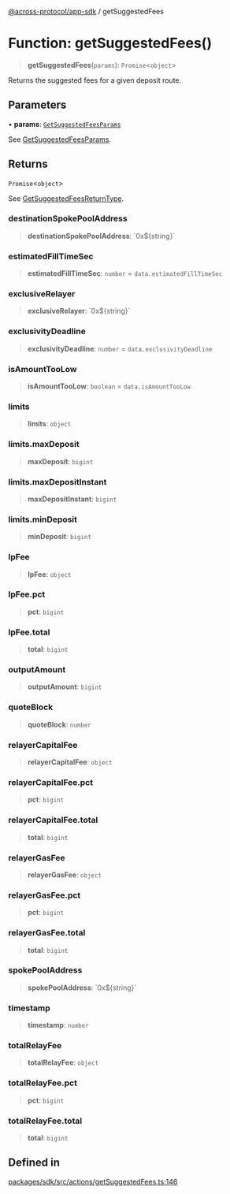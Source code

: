 [@across-protocol/app-sdk](../README.md) / getSuggestedFees

# Function: getSuggestedFees()

> **getSuggestedFees**(`params`): `Promise`\<`object`\>

Returns the suggested fees for a given deposit route.

## Parameters

• **params**: [`GetSuggestedFeesParams`](../type-aliases/GetSuggestedFeesParams.md)

See [GetSuggestedFeesParams](../type-aliases/GetSuggestedFeesParams.md).

## Returns

`Promise`\<`object`\>

See [GetSuggestedFeesReturnType](../type-aliases/GetSuggestedFeesReturnType.md).

### destinationSpokePoolAddress

> **destinationSpokePoolAddress**: \`0x$\{string\}\`

### estimatedFillTimeSec

> **estimatedFillTimeSec**: `number` = `data.estimatedFillTimeSec`

### exclusiveRelayer

> **exclusiveRelayer**: \`0x$\{string\}\`

### exclusivityDeadline

> **exclusivityDeadline**: `number` = `data.exclusivityDeadline`

### isAmountTooLow

> **isAmountTooLow**: `boolean` = `data.isAmountTooLow`

### limits

> **limits**: `object`

### limits.maxDeposit

> **maxDeposit**: `bigint`

### limits.maxDepositInstant

> **maxDepositInstant**: `bigint`

### limits.minDeposit

> **minDeposit**: `bigint`

### lpFee

> **lpFee**: `object`

### lpFee.pct

> **pct**: `bigint`

### lpFee.total

> **total**: `bigint`

### outputAmount

> **outputAmount**: `bigint`

### quoteBlock

> **quoteBlock**: `number`

### relayerCapitalFee

> **relayerCapitalFee**: `object`

### relayerCapitalFee.pct

> **pct**: `bigint`

### relayerCapitalFee.total

> **total**: `bigint`

### relayerGasFee

> **relayerGasFee**: `object`

### relayerGasFee.pct

> **pct**: `bigint`

### relayerGasFee.total

> **total**: `bigint`

### spokePoolAddress

> **spokePoolAddress**: \`0x$\{string\}\`

### timestamp

> **timestamp**: `number`

### totalRelayFee

> **totalRelayFee**: `object`

### totalRelayFee.pct

> **pct**: `bigint`

### totalRelayFee.total

> **total**: `bigint`

## Defined in

[packages/sdk/src/actions/getSuggestedFees.ts:146](https://github.com/across-protocol/toolkit/blob/fa61c35c7597804e093096de254dbc326f096003/packages/sdk/src/actions/getSuggestedFees.ts#L146)
